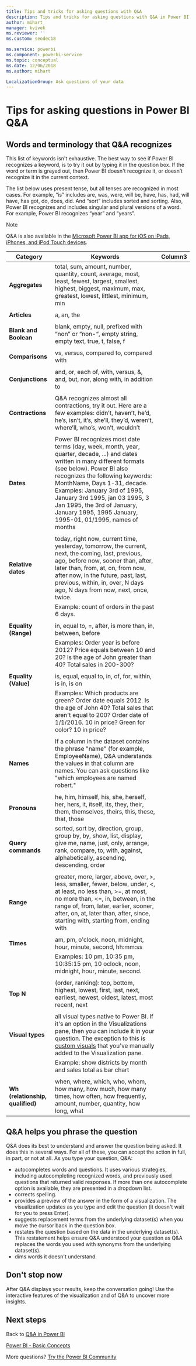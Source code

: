 ```yaml
---
title: Tips and tricks for asking questions with Q&A
description: Tips and tricks for asking questions with Q&A in Power BI
author: mihart
manager: kvivek
ms.reviewer: ''
ms.custom: seodec18

ms.service: powerbi
ms.component: powerbi-service
ms.topic: conceptual
ms.date: 12/06/2018
ms.author: mihart

LocalizationGroup: Ask questions of your data
---
```

# Tips for asking questions in Power BI Q&A
## Words and terminology that Q&A recognizes
This list of keywords isn't exhaustive.  The best way to see if Power BI recognizes a keyword, is to try it out by typing it in the question box.  If the word or term is greyed out, then Power BI doesn't recognize it, or doesn’t recognize it in the current context.

The list below uses present tense, but all tenses are recognized in most cases. For example, “is” includes are, was, were, will be, have, has, had, will have, has got, do, does, did.  And “sort” includes sorted and sorting.  Also, Power BI recognizes and includes singular and plural versions of a word. For example, Power BI recognizes “year” and “years”.

> [!NOTE]
> Q&A is also available in the [Microsoft Power BI app for iOS on iPads, iPhones, and iPod Touch devices](mobile/mobile-apps-ios-qna.md).
>  


|Category  |Keywords  |Column3  |
|---------|---------|---------|
|**Aggregates**     | total, sum, amount, number, quantity, count, average, most, least, fewest, largest, smallest, highest, biggest, maximum, max, greatest, lowest, littlest, minimum, min          |
|     |         |         
**Articles**     |  a, an, the              |
|     |         |         
|**Blank and Boolean**     |   blank, empty, null, prefixed with “non” or “non-“, empty string, empty text, true, t, false, f          |
|     |         |         |
|**Comparisons**     |   vs, versus, compared to, compared with            |
|     |         |         |
|**Conjunctions**     |  and, or, each of, with, versus, &, and, but, nor, along with, in addition to       |         
|          |         |
|**Contractions**     |  Q&A recognizes almost all contractions, try it out.  Here are a few examples: didn’t, haven’t, he’d, he’s, isn’t, it’s, she’ll, they’d, weren’t, where’ll, who’s, won’t, wouldn’t          |
|        |         |
|**Dates**     |       Power BI recognizes most date terms (day, week, month, year, quarter, decade, ...) and dates written in many different formats (see below). Power BI also recognizes the following keywords: MonthName, Days 1-31, decade. Examples: January 3rd of 1995, January 3rd 1995, jan 03 1995, 3 Jan 1995, the 3rd of January, January 1995, 1995 January, 1995-01, 01/1995, names of months         |
|        |         |
|**Relative dates**     |   today, right now, current time, yesterday, tomorrow, the current, next, the coming, last, previous, ago, before now, sooner than, after, later than, from, at, on, from now, after now, in the future, past, last, previous, within, in, over, N days ago, N days from now, next, once, twice.|
|    |  Example: count of orders in the past 6 days.  |            |
|        |         |
|**Equality (Range)**     |   in, equal to, =, after, is more than, in, between, before  |
|  |Examples: Order year is before 2012? Price equals between 10 and 20? Is the age of John greater than 40? Total sales in 200-300?              |
|        |         |
|**Equality (Value)**     |   is, equal, equal to, in, of, for, within, is in, is on |
|   | Examples: Which products are green? Order date equals 2012. Is the age of John 40? Total sales that aren't equal to 200? Order date of 1/1/2016. 10 in price? Green for color? 10 in price?              |
|        |         |
|**Names**     |       If a column in the dataset contains the phrase "name" (for example, EmployeeName), Q&A understands the values in that column are names. You can ask questions like "which employees are named robert."          |
|        |         |
**Pronouns**  | he, him, himself, his, she, herself, her, hers, it, itself, its, they, their, them, themselves, theirs, this, these, that, those
|**Query commands**     |    sorted, sort by, direction, group, group by, by, show, list, display, give me, name, just, only, arrange, rank, compare, to, with, against, alphabetically, ascending, descending, order             |
|        |         |
|**Range**     |      greater, more, larger, above, over, >, less, smaller, fewer, below, under, <,  at least, no less than, >=, at most, no more than, <=, in, between, in the range of, from, later, earlier, sooner, after, on, at, later than, after, since, starting with, starting from, ending with           |
|        |         |
**Times**  |am, pm, o'clock, noon, midnight, hour, minute, second, hh:mm:ss  |
|  |  Examples: 10 pm, 10:35 pm, 10:35:15 pm, 10 oclock, noon, midnight, hour, minute, second.  |
|  |  |
|**Top N**     |     (order, ranking): top, bottom, highest, lowest, first, last, next, earliest, newest, oldest, latest, most recent, next            |
|        |         |
|**Visual types**     |  all visual types native to Power BI.  If it's an option in the Visualizations pane, then you can include it in your question.  The exception to this is [custom visuals](../power-bi-custom-visuals.md) that you've manually added to the Visualization pane.  |
|  |  Example: show districts by month and sales total as bar chart               |
|        |         |
|**Wh (relationship, qualified)**  | when, where, which, who, whom, how many, how much, how many times, how often, how frequently, amount, number, quantity, how long, what                |

## Q&A helps you phrase the question
Q&A does its best to understand and answer the question being asked. It does this in several ways. For all of these, you can accept the action in full, in part, or not at all. As you type your question, Q&A:

* autocompletes words and questions. It uses various strategies, including autocompleting recognized words, and previously used questions that returned valid responses. If more than one autocomplete option is available, they are presented in a dropdown list.
* corrects spelling.
* provides a preview of the answer in the form of a visualization. The visualization updates as you type and edit the question (it doesn't wait for you to press Enter).
* suggests replacement terms from the underlying dataset(s) when you move the cursor back in the question box.
* restates the question based on the data in the underlying dataset(s). This restatement helps ensure Q&A understood your question as Q&A replaces the words you used with synonyms from the underlying dataset(s).
* dims words it doesn't understand.

## Don't stop now
After Q&A displays your results, keep the conversation going! Use the interactive features of the visualization and of Q&A to uncover more insights.

## Next steps
Back to [Q&A in Power BI](end-user-q-and-a.md)  

[Power BI - Basic Concepts](end-user-basic-concepts.md)  

More questions? [Try the Power BI Community](http://community.powerbi.com/)

